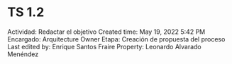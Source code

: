 # TS 1.2

Actividad: Redactar el objetivo
Created time: May 19, 2022 5:42 PM
Encargado: Arquitecture Owner
Etapa: Creación de propuesta del proceso
Last edited by: Enrique Santos Fraire
Property: Leonardo Alvarado Menéndez